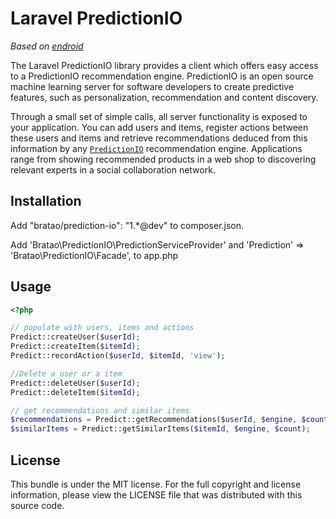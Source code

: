 Laravel PredictionIO
====================

*Based on [endroid](http://endroid.nl/)*


The Laravel PredictionIO library provides a client which offers easy access to a PredictionIO recommendation engine.
PredictionIO is an open source machine learning server for software developers to create predictive features, such as
personalization, recommendation and content discovery.

Through a small set of simple calls, all server functionality is exposed to your application. You can add users and items,
register actions between these users and items and retrieve recommendations deduced from this information by any
[`PredictionIO`](http://prediction.io/) recommendation engine. Applications range from showing recommended products in a
web shop to discovering relevant experts in a social collaboration network.


## Installation
Add "bratao/prediction-io": "1.*@dev" to composer.json.

Add 'Bratao\PredictionIO\PredictionServiceProvider' and 
'Prediction'      => 'Bratao\PredictionIO\Facade', to app.php
 
## Usage

```php
<?php

// populate with users, items and actions
Predict::createUser($userId);
Predict::createItem($itemId);
Predict::recordAction($userId, $itemId, 'view');

//Delete a user or a item
Predict::deleteUser($userId);
Predict::deleteItem($itemId);

// get recommendations and similar items
$recommendations = Predict::getRecommendations($userId, $engine, $count);
$similarItems = Predict::getSimilarItems($itemId, $engine, $count);

```

## License

This bundle is under the MIT license. For the full copyright and license information, please view the LICENSE file that
was distributed with this source code.
